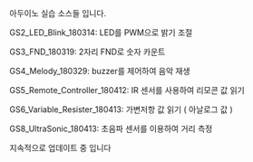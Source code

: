 아두이노 실습 소스들 입니다.

  GS2_LED_Blink_180314: LED를 PWM으로 밝기 조절
  
  GS3_FND_180319: 2자리 FND로 숫자 카운트
  
  GS4_Melody_180329: buzzer를 제어하여 음악 재생
  
  GS5_Remote_Controller_180412: IR 센서를 사용하여 리모콘 값 읽기
  
  GS6_Variable_Resister_180413: 가변저항 값 읽기 ( 아날로그 값  ) 
  
  GS8_UltraSonic_180413: 초음파 센서를 이용하여 거리 측정
  
  
  
  
 
 지속적으로 업데이트 중 입니다
  

